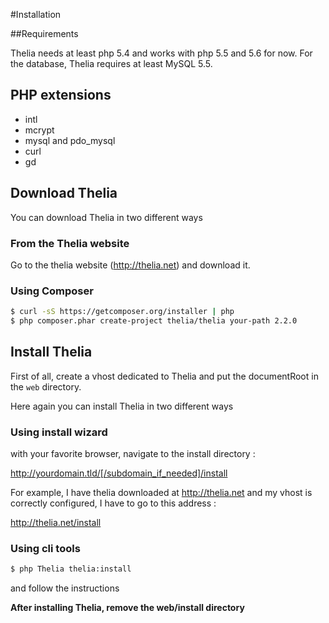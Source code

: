 #Installation

##Requirements

Thelia needs at least php 5.4 and works with php 5.5 and 5.6 for now. For the
database, Thelia requires at least MySQL 5.5.

## PHP extensions

* intl
* mcrypt
* mysql and pdo_mysql
* curl
* gd

## Download Thelia

You can download Thelia in two different ways

### From the Thelia website

Go to the thelia website (http://thelia.net) and download it.

### Using Composer

```bash
$ curl -sS https://getcomposer.org/installer | php
$ php composer.phar create-project thelia/thelia your-path 2.2.0
```

## Install Thelia

First of all, create a vhost dedicated to Thelia and put the documentRoot in
the `web` directory.

Here again you can install Thelia in two different ways

### Using install wizard

with your favorite browser, navigate to the install directory :

http://yourdomain.tld/[/subdomain_if_needed]/install

For example, I have thelia downloaded at http://thelia.net and my vhost is
correctly configured, I have to go to this address :

http://thelia.net/install

### Using cli tools

```bash
$ php Thelia thelia:install
```

and follow the instructions

**After installing Thelia, remove the web/install directory**
